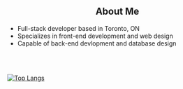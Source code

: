 
## <h2 text align='center'>About Me</h2>

- Full-stack developer based in Toronto, ON
- Specializes in front-end development and web design
- Capable of back-end devlopment and database design

<br>
<br>

[![Top Langs](https://github-readme-stats.vercel.app/api/top-langs/?username=a-hagar&layout=compact&langs_count=4)](https://github.com/anuraghazra/github-readme-stats)


<br>
<br>
